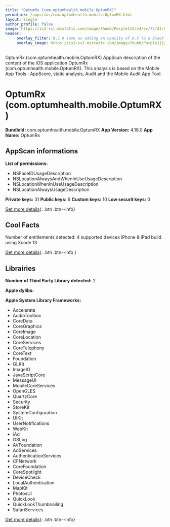 ```yaml
---
title: "OptumRx (com.optumhealth.mobile.OptumRX)"
permalink: /apps/ios/com.optumhealth.mobile.OptumRX.html
layout: single
author_profile: false
image: https://is3-ssl.mzstatic.com/image/thumb/Purple112/v4/ec/75/41/ec7541eb-94c4-c0b6-93c2-2b4234dab485/AppIcon-1x_U007emarketing-0-7-0-85-220.png/512x512bb.jpg
header: 
     overlay_filter: 0.5 # same as adding an opacity of 0.5 to a black background
     overlay_image: https://is3-ssl.mzstatic.com/image/thumb/Purple112/v4/ec/75/41/ec7541eb-94c4-c0b6-93c2-2b4234dab485/AppIcon-1x_U007emarketing-0-7-0-85-220.png/512x512bb.jpg
---
```

OptumRx (com.optumhealth.mobile.OptumRX) AppScan description of the content of the iOS application OptumRx (com.optumhealth.mobile.OptumRX). This analysis is based on the Mobile App Tools : AppScore, static analysis, Audit and the Mobile Audit App Tool.

# OptumRx (com.optumhealth.mobile.OptumRX)

**BundleId:** com.optumhealth.mobile.OptumRX
**App Version:** 4.18.0
**App Name:** OptumRx


## AppScan informations 

**List of permissions:** 
- NSFaceIDUsageDescription
- NSLocationAlwaysAndWhenInUseUsageDescription
- NSLocationWhenInUseUsageDescription
- NSLocationAlwaysUsageDescription
  
  
**Private keys:** 31
**Public keys:** 6
**Custom keys:** 10
**Low securit keys:** 0
  
[Get more details](/pricing.html){: .btn .btn--info}

## Cool Facts

Number of entitlements detected: 4
supported devices iPhone & iPad
build using Xcode 13
  
[Get more details](/pricing.html){: .btn .btn--info }

## Librairies 
**Number of Third Party Library detected:** 2


**Apple dylibs:**


**Apple System Library Frameworks:**
- Accelerate
- AudioToolbox
- CoreData
- CoreGraphics
- CoreImage
- CoreLocation
- CoreServices
- CoreTelephony
- CoreText
- Foundation
- GLKit
- ImageIO
- JavaScriptCore
- MessageUI
- MobileCoreServices
- OpenGLES
- QuartzCore
- Security
- StoreKit
- SystemConfiguration
- UIKit
- UserNotifications
- WebKit
- iAd
- OSLog
- AVFoundation
- AdServices
- AuthenticationServices
- CFNetwork
- CoreFoundation
- CoreSpotlight
- DeviceCheck
- LocalAuthentication
- MapKit
- PhotosUI
- QuickLook
- QuickLookThumbnailing
- SafariServices


  
[Get more details](/pricing.html){: .btn .btn--info}

